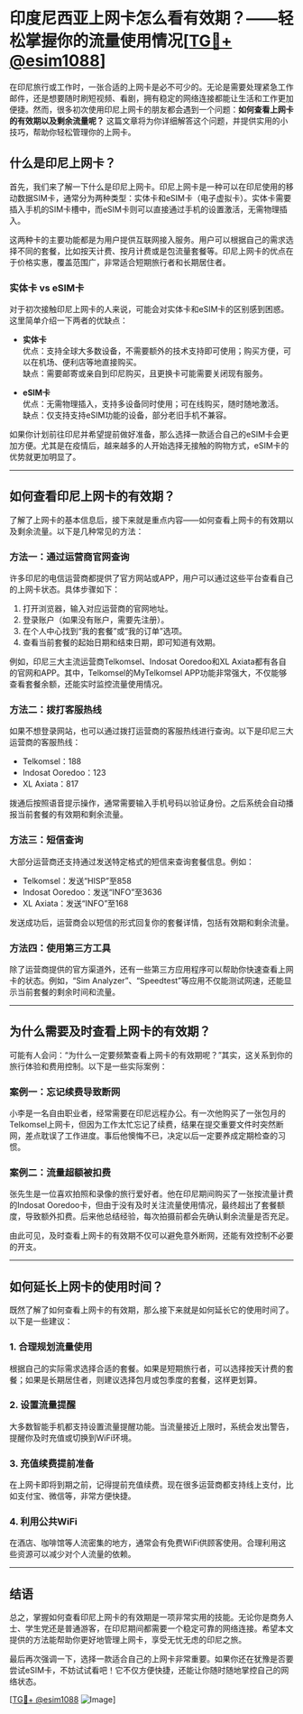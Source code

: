 # 印度尼西亚上网卡怎么看有效期？——轻松掌握你的流量使用情况[[TG💪+ @esim1088](https://t.me/s/esim1088)]

在印尼旅行或工作时，一张合适的上网卡是必不可少的。无论是需要处理紧急工作邮件，还是想要随时刷短视频、看剧，拥有稳定的网络连接都能让生活和工作更加便捷。然而，很多初次使用印尼上网卡的朋友都会遇到一个问题：**如何查看上网卡的有效期以及剩余流量呢？** 这篇文章将为你详细解答这个问题，并提供实用的小技巧，帮助你轻松管理你的上网卡。

## **什么是印尼上网卡？**

首先，我们来了解一下什么是印尼上网卡。印尼上网卡是一种可以在印尼使用的移动数据SIM卡，通常分为两种类型：实体卡和eSIM卡（电子虚拟卡）。实体卡需要插入手机的SIM卡槽中，而eSIM卡则可以直接通过手机的设置激活，无需物理插入。

这两种卡的主要功能都是为用户提供互联网接入服务。用户可以根据自己的需求选择不同的套餐，比如按天计费、按月计费或是包流量套餐等。印尼上网卡的优点在于价格实惠，覆盖范围广，非常适合短期旅行者和长期居住者。

### 实体卡 vs eSIM卡

对于初次接触印尼上网卡的人来说，可能会对实体卡和eSIM卡的区别感到困惑。这里简单介绍一下两者的优缺点：

- **实体卡**  
  优点：支持全球大多数设备，不需要额外的技术支持即可使用；购买方便，可以在机场、便利店等地直接购买。  
  缺点：需要邮寄或亲自到印尼购买，且更换卡可能需要关闭现有服务。  

- **eSIM卡**  
  优点：无需物理插入，支持多设备同时使用；可在线购买，随时随地激活。  
  缺点：仅支持支持eSIM功能的设备，部分老旧手机不兼容。  

如果你计划前往印尼并希望提前做好准备，那么选择一款适合自己的eSIM卡会更加方便。尤其是在疫情后，越来越多的人开始选择无接触的购物方式，eSIM卡的优势就更加明显了。

---

## **如何查看印尼上网卡的有效期？**

了解了上网卡的基本信息后，接下来就是重点内容——如何查看上网卡的有效期以及剩余流量。以下是几种常见的方法：

### 方法一：通过运营商官网查询

许多印尼的电信运营商都提供了官方网站或APP，用户可以通过这些平台查看自己的上网卡状态。具体步骤如下：

1. 打开浏览器，输入对应运营商的官网地址。
2. 登录账户（如果没有账户，需要先注册）。
3. 在个人中心找到“我的套餐”或“我的订单”选项。
4. 查看当前套餐的起始日期和结束日期，即可知道有效期。

例如，印尼三大主流运营商Telkomsel、Indosat Ooredoo和XL Axiata都有各自的官网和APP。其中，Telkomsel的MyTelkomsel APP功能非常强大，不仅能够查看套餐余额，还能实时监控流量使用情况。

### 方法二：拨打客服热线

如果不想登录网站，也可以通过拨打运营商的客服热线进行查询。以下是印尼三大运营商的客服热线：

- Telkomsel：188  
- Indosat Ooredoo：123  
- XL Axiata：817  

拨通后按照语音提示操作，通常需要输入手机号码以验证身份。之后系统会自动播报当前套餐的有效期和剩余流量。

### 方法三：短信查询

大部分运营商还支持通过发送特定格式的短信来查询套餐信息。例如：

- Telkomsel：发送“HISP”至858  
- Indosat Ooredoo：发送“INFO”至3636  
- XL Axiata：发送“INFO”至168  

发送成功后，运营商会以短信的形式回复你的套餐详情，包括有效期和剩余流量。

### 方法四：使用第三方工具

除了运营商提供的官方渠道外，还有一些第三方应用程序可以帮助你快速查看上网卡的状态。例如，“Sim Analyzer”、“Speedtest”等应用不仅能测试网速，还能显示当前套餐的剩余时间和流量。

---

## **为什么需要及时查看上网卡的有效期？**

可能有人会问：“为什么一定要频繁查看上网卡的有效期呢？”其实，这关系到你的旅行体验和费用控制。以下是一些实际案例：

### 案例一：忘记续费导致断网

小李是一名自由职业者，经常需要在印尼远程办公。有一次他购买了一张包月的Telkomsel上网卡，但因为工作太忙忘记了续费，结果在提交重要文件时突然断网，差点耽误了工作进度。事后他懊悔不已，决定以后一定要养成定期检查的习惯。

### 案例二：流量超额被扣费

张先生是一位喜欢拍照和录像的旅行爱好者。他在印尼期间购买了一张按流量计费的Indosat Ooredoo卡，但由于没有及时关注流量使用情况，最终超出了套餐额度，导致额外扣费。后来他总结经验，每次拍摄前都会先确认剩余流量是否充足。

由此可见，及时查看上网卡的有效期不仅可以避免意外断网，还能有效控制不必要的开支。

---

## **如何延长上网卡的使用时间？**

既然了解了如何查看上网卡的有效期，那么接下来就是如何延长它的使用时间了。以下是一些建议：

### 1. 合理规划流量使用

根据自己的实际需求选择合适的套餐。如果是短期旅行者，可以选择按天计费的套餐；如果是长期居住者，则建议选择包月或包季度的套餐，这样更划算。

### 2. 设置流量提醒

大多数智能手机都支持设置流量提醒功能。当流量接近上限时，系统会发出警告，提醒你及时充值或切换到WiFi环境。

### 3. 充值续费提前准备

在上网卡即将到期之前，记得提前充值续费。现在很多运营商都支持线上支付，比如支付宝、微信等，非常方便快捷。

### 4. 利用公共WiFi

在酒店、咖啡馆等人流密集的地方，通常会有免费WiFi供顾客使用。合理利用这些资源可以减少对个人流量的依赖。

---

## **结语**

总之，掌握如何查看印尼上网卡的有效期是一项非常实用的技能。无论你是商务人士、学生党还是普通游客，在印尼期间都需要一个稳定可靠的网络连接。希望本文提供的方法能帮助你更好地管理上网卡，享受无忧无虑的印尼之旅。

最后再次强调一下，选择一款适合自己的上网卡非常重要。如果你还在犹豫是否要尝试eSIM卡，不妨试试看吧！它不仅方便快捷，还能让你随时随地掌控自己的网络状态。

[[TG💪+ @esim1088](https://t.me/s/esim1088) ![Image](https://i.postimg.cc/4NQfJmqS/Snipaste-2025-05-13-00-14-12.png)]